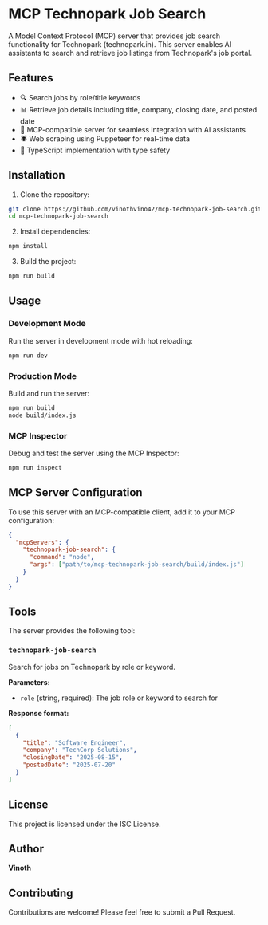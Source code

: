 # MCP Technopark Job Search

A Model Context Protocol (MCP) server that provides job search functionality for Technopark (technopark.in). This server enables AI assistants to search and retrieve job listings from Technopark's job portal.

## Features

- 🔍 Search jobs by role/title keywords
- 📊 Retrieve job details including title, company, closing date, and posted date
- 🤖 MCP-compatible server for seamless integration with AI assistants
- 🕷️ Web scraping using Puppeteer for real-time data
- 📝 TypeScript implementation with type safety

## Installation

1. Clone the repository:

```bash
git clone https://github.com/vinothvino42/mcp-technopark-job-search.git
cd mcp-technopark-job-search
```

2. Install dependencies:

```bash
npm install
```

3. Build the project:

```bash
npm run build
```

## Usage

### Development Mode

Run the server in development mode with hot reloading:

```bash
npm run dev
```

### Production Mode

Build and run the server:

```bash
npm run build
node build/index.js
```

### MCP Inspector

Debug and test the server using the MCP Inspector:

```bash
npm run inspect
```

## MCP Server Configuration

To use this server with an MCP-compatible client, add it to your MCP configuration:

```json
{
  "mcpServers": {
    "technopark-job-search": {
      "command": "node",
      "args": ["path/to/mcp-technopark-job-search/build/index.js"]
    }
  }
}
```

## Tools

The server provides the following tool:

### `technopark-job-search`

Search for jobs on Technopark by role or keyword.

**Parameters:**

- `role` (string, required): The job role or keyword to search for

**Response format:**

```json
[
  {
    "title": "Software Engineer",
    "company": "TechCorp Solutions",
    "closingDate": "2025-08-15",
    "postedDate": "2025-07-20"
  }
]
```

## License

This project is licensed under the ISC License.

## Author

**Vinoth**

## Contributing

Contributions are welcome! Please feel free to submit a Pull Request.
